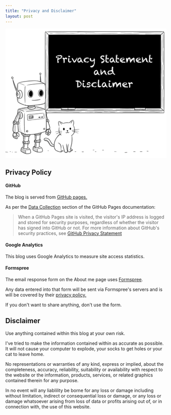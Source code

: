 ```yaml
---
title: "Privacy and Disclaimer"
layout: post
---
```


![Talking about Privacy](/assets/images/privacy.png "Talking about Privacy")

## Privacy Policy

#### GitHub
The blog is served from [GitHub pages.](https://pages.github.com "GitHub pages")

As per the [Data Collection](https://docs.github.com/en/pages/getting-started-with-github-pages/what-is-github-pages#data-collection "Data Collection") section of the GitHub Pages documentation:

<blockquote>
When a GitHub Pages site is visited, the visitor's IP address is logged and stored for security purposes, regardless of whether the visitor has signed into GitHub or not. 
For more information about GitHub's security practices, see <a href="https://docs.github.com/en/site-policy/privacy-policies/github-general-privacy-statement" alt="GitHub Privacy Statement">GitHub Privacy Statement</a>
</blockquote>

#### Google Analytics
This blog uses Google Analytics to measure site access statistics.

#### Formspree
The email response form on the About me page uses [Formspree](https://formspree.io/ "Formspree").

Any data entered into that form will be sent via Formspree's servers and is will be covered by their [privacy policy.](https://formspree.io/legal/privacy-policy/ "Formspree privacy policy")

If you don't want to share anything,  don't use the form.

## Disclaimer

Use anything contained within this blog at your own risk.

I've tried to make the information contained within as accurate as possible.  
It will not cause your computer to explode, your socks to get holes or your cat to leave home.

No representations or warranties of any kind, express or implied, about the completeness, accuracy, reliability, suitability or availability with respect to the website or the information, products, services, or related graphics contained therein for any purpose.

In no event will any liablility be borne for any loss or damage including without limitation, indirect or consequential loss or damage, or any loss or damage whatsoever arising from loss of data or profits arising out of, or in connection with, the use of this website.
